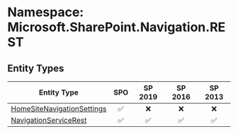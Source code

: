 # Namespace: Microsoft.SharePoint.Navigation.REST

## Entity Types

Entity Type | SPO | SP 2019 | SP 2016 | SP 2013
----------|:---:|:-------:|:-------:|:-------:
[HomeSiteNavigationSettings](./EntityTypes/HomeSiteNavigationSettings.md) | ✅ | ❌ | ❌ | ❌
[NavigationServiceRest](./EntityTypes/NavigationServiceRest.md) | ✅ | ✅ | ✅ | ✅